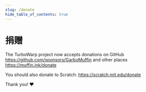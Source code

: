 ```yaml
---
slug: /donate
hide_table_of_contents: true
---
```


# 捐赠

The TurboWarp project now accepts donations on GitHub https://github.com/sponsors/GarboMuffin and other places https://muffin.ink/donate

You should also donate to Scratch: https://scratch.mit.edu/donate

Thank you! ❤️
